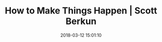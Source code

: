 ---
date: 2018-03-12 15:01:10
link:
  source: pocket
  source_url: https://getpocket.com
  text: How to Make Things Happen | Scott Berkun
  url: http://scottberkun.com/2012/how-to-make-things-happen/
slug: how-to-make-things-happen-scott-berkun
source: pocket
syndicated:
- type: twitter
  url: https://twitter.com/roytang/statuses/973212674627600384/
- type: facebook
  url: https://www.facebook.com/stephen.roy.tang/posts/10156487121388912
title: How to Make Things Happen | Scott Berkun
---